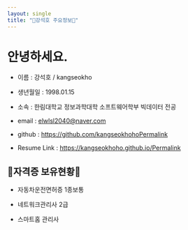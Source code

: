 ```yaml
---
layout: single
title: "👋강석호 주요정보👋"
---
```

# 안녕하세요.
- 이름 : 강석호 / kangseokho

- 생년월일 : 1998.01.15

- 소속 : 한림대학교 정보과학대학 소프트웨어학부 빅데이터 전공

- email : elwlsl2040@naver.com

- github : https://github.com/kangseokhohoPermalink

- Resume Link : https://kangseokhoho.github.io/Permalink

## 👋자격증 보유현황👋
- 자동차운전면허증 1종보통

- 네트워크관리사 2급

- 스마트홈 관리사
